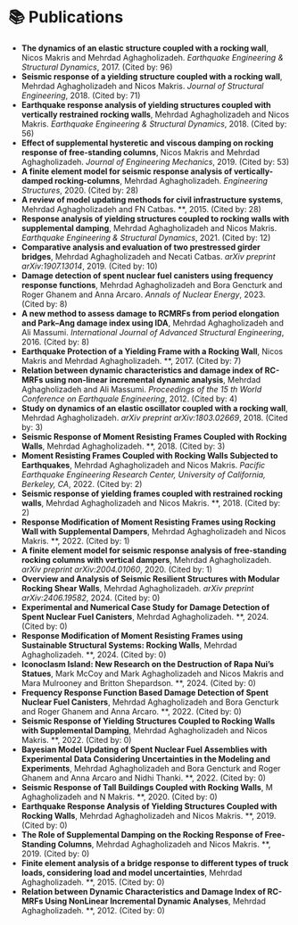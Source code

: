 # 📚 Publications

- **The dynamics of an elastic structure coupled with a rocking wall**, Nicos Makris and Mehrdad Aghagholizadeh. *Earthquake Engineering & Structural Dynamics*, 2017. (Cited by: 96)
- **Seismic response of a yielding structure coupled with a rocking wall**, Mehrdad Aghagholizadeh and Nicos Makris. *Journal of Structural Engineering*, 2018. (Cited by: 71)
- **Earthquake response analysis of yielding structures coupled with vertically restrained rocking walls**, Mehrdad Aghagholizadeh and Nicos Makris. *Earthquake Engineering & Structural Dynamics*, 2018. (Cited by: 56)
- **Effect of supplemental hysteretic and viscous damping on rocking response of free-standing columns**, Nicos Makris and Mehrdad Aghagholizadeh. *Journal of Engineering Mechanics*, 2019. (Cited by: 53)
- **A finite element model for seismic response analysis of vertically-damped rocking-columns**, Mehrdad Aghagholizadeh. *Engineering Structures*, 2020. (Cited by: 28)
- **A review of model updating methods for civil infrastructure systems**, Mehrdad Aghagholizadeh and FN Catbas. **, 2015. (Cited by: 28)
- **Response analysis of yielding structures coupled to rocking walls with supplemental damping**, Mehrdad Aghagholizadeh and Nicos Makris. *Earthquake Engineering & Structural Dynamics*, 2021. (Cited by: 12)
- **Comparative analysis and evaluation of two prestressed girder bridges**, Mehrdad Aghagholizadeh and Necati Catbas. *arXiv preprint arXiv:1907.13014*, 2019. (Cited by: 10)
- **Damage detection of spent nuclear fuel canisters using frequency response functions**, Mehrdad Aghagholizadeh and Bora Gencturk and Roger Ghanem and Anna Arcaro. *Annals of Nuclear Energy*, 2023. (Cited by: 8)
- **A new method to assess damage to RCMRFs from period elongation and Park–Ang damage index using IDA**, Mehrdad Aghagholizadeh and Ali Massumi. *International Journal of Advanced Structural Engineering*, 2016. (Cited by: 8)
- **Earthquake Protection of a Yielding Frame with a Rocking Wall**, Nicos Makris and Mehrdad Aghagholizadeh. **, 2017. (Cited by: 7)
- **Relation between dynamic characteristics and damage index of RC-MRFs using non-linear incremental dynamic analysis**, Mehrdad Aghagholizadeh and Ali Massumi. *Proceedings of the 15 th World Conference on Earthquale Engineering*, 2012. (Cited by: 4)
- **Study on dynamics of an elastic oscillator coupled with a rocking wall**, Mehrdad Aghagholizadeh. *arXiv preprint arXiv:1803.02669*, 2018. (Cited by: 3)
- **Seismic Response of Moment Resisting Frames Coupled with Rocking Walls**, Mehrdad Aghagholizadeh. **, 2018. (Cited by: 3)
- **Moment Resisting Frames Coupled with Rocking Walls Subjected to Earthquakes**, Mehrdad Aghagholizadeh and Nicos Makris. *Pacific Earthquake Engineering Research Center, University of California, Berkeley, CA*, 2022. (Cited by: 2)
- **Seismic response of yielding frames coupled with restrained rocking walls**, Mehrdad Aghagholizadeh and Nicos Makris. **, 2018. (Cited by: 2)
- **Response Modification of Moment Resisting Frames using Rocking Wall with Supplemental Dampers**, Mehrdad Aghagholizadeh and Nicos Makris. **, 2022. (Cited by: 1)
- **A finite element model for seismic response analysis of free-standing rocking columns with vertical dampers**, Mehrdad Aghagholizadeh. *arXiv preprint arXiv:2004.01060*, 2020. (Cited by: 1)
- **Overview and Analysis of Seismic Resilient Structures with Modular Rocking Shear Walls**, Mehrdad Aghagholizadeh. *arXiv preprint arXiv:2406.19582*, 2024. (Cited by: 0)
- **Experimental and Numerical Case Study for Damage Detection of Spent Nuclear Fuel Canisters**, Mehrdad Aghagholizadeh. **, 2024. (Cited by: 0)
- **Response Modification of Moment Resisting Frames using Sustainable Structural Systems: Rocking Walls**, Mehrdad Aghagholizadeh. **, 2024. (Cited by: 0)
- **Iconoclasm Island: New Research on the Destruction of Rapa Nui’s Statues**, Mark McCoy and Mark Aghagholizadeh and Nicos Makris and Mara Mulrooney and Britton Shepardson. **, 2024. (Cited by: 0)
- **Frequency Response Function Based Damage Detection of Spent Nuclear Fuel Canisters**, Mehrdad Aghagholizadeh and Bora Gencturk and Roger Ghanem and Anna Arcaro. **, 2022. (Cited by: 0)
- **Seismic Response of Yielding Structures Coupled to Rocking Walls with Supplemental Damping**, Mehrdad Aghagholizadeh and Nicos Makris. **, 2022. (Cited by: 0)
- **Bayesian Model Updating of Spent Nuclear Fuel Assemblies with Experimental Data Considering Uncertainties in the Modeling and Experiments**, Mehrdad Aghagholizadeh and Bora Gencturk and Roger Ghanem and Anna Arcaro and Nidhi Thanki. **, 2022. (Cited by: 0)
- **Seismic Response of Tall Buildings Coupled with Rocking Walls**, M Aghagholizadeh and N Makris. **, 2020. (Cited by: 0)
- **Earthquake Response Analysis of Yielding Structures Coupled with Rocking Walls**, Mehrdad Aghagholizadeh and Nicos Makris. **, 2019. (Cited by: 0)
- **The Role of Supplemental Damping on the Rocking Response of Free-Standing Columns**, Mehrdad Aghagholizadeh and Nicos Makris. **, 2019. (Cited by: 0)
- **Finite element analysis of a bridge response to different types of truck loads, considering load and model uncertainties**, Mehrdad Aghagholizadeh. **, 2015. (Cited by: 0)
- **Relation between Dynamic Characteristics and Damage Index of RC-MRFs Using NonLinear Incremental Dynamic Analyses**, Mehrdad Aghagholizadeh. **, 2012. (Cited by: 0)
